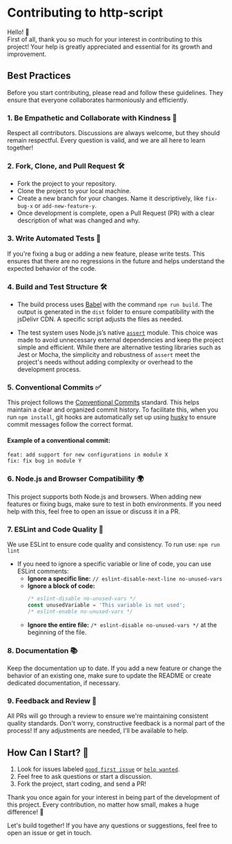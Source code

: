 # Contributing to http-script

Hello! 🎉  
First of all, thank you so much for your interest in contributing to this project! Your help is greatly appreciated and essential for its growth and improvement.

## Best Practices

Before you start contributing, please read and follow these guidelines. They ensure that everyone collaborates harmoniously and efficiently.

### 1. Be Empathetic and Collaborate with Kindness 💬
Respect all contributors. Discussions are always welcome, but they should remain respectful. Every question is valid, and we are all here to learn together!

### 2. Fork, Clone, and Pull Request 🛠️
- Fork the project to your repository.
- Clone the project to your local machine.
- Create a new branch for your changes. Name it descriptively, like `fix-bug-x` or `add-new-feature-y`.
- Once development is complete, open a Pull Request (PR) with a clear description of what was changed and why.

### 3. Write Automated Tests 🧪
If you're fixing a bug or adding a new feature, please write tests. This ensures that there are no regressions in the future and helps understand the expected behavior of the code.

### 4. Build and Test Structure 🛠️
- The build process uses [Babel](https://babeljs.io/) with the command `npm run build`. The output is generated in the `dist` folder to ensure compatibility with the jsDelivr CDN. A specific script adjusts the files as needed.
  
- The test system uses Node.js’s native [`assert`](https://nodejs.org/api/assert.html) module. This choice was made to avoid unnecessary external dependencies and keep the project simple and efficient. While there are alternative testing libraries such as Jest or Mocha, the simplicity and robustness of `assert` meet the project's needs without adding complexity or overhead to the development process.

### 5. Conventional Commits ✅
This project follows the [Conventional Commits](https://www.conventionalcommits.org/) standard. This helps maintain a clear and organized commit history. To facilitate this, when you run `npm install`, git hooks are automatically set up using [husky](https://www.npmjs.com/package/husky) to ensure commit messages follow the correct format.

#### Example of a conventional commit:
```
feat: add support for new configurations in module X
fix: fix bug in module Y
```

### 6. Node.js and Browser Compatibility 🌍
This project supports both Node.js and browsers. When adding new features or fixing bugs, make sure to test in both environments. If you need help with this, feel free to open an issue or discuss it in a PR.

### 7. ESLint and Code Quality 🧹
We use ESLint to ensure code quality and consistency.
To run use: `npm run lint`

- If you need to ignore a specific variable or line of code, you can use ESLint comments:
  - **Ignore a specific line:** `// eslint-disable-next-line no-unused-vars`
  - **Ignore a block of code:** 
    ```js
    /* eslint-disable no-unused-vars */
    const unusedVariable = 'This variable is not used';
    /* eslint-enable no-unused-vars */
    ```
  - **Ignore the entire file:** `/* eslint-disable no-unused-vars */` at the beginning of the file.

### 8. Documentation 📚
Keep the documentation up to date. If you add a new feature or change the behavior of an existing one, make sure to update the README or create dedicated documentation, if necessary.

### 9. Feedback and Review 🧐
All PRs will go through a review to ensure we're maintaining consistent quality standards. Don't worry, constructive feedback is a normal part of the process! If any adjustments are needed, I'll be available to help.

## How Can I Start? 🚀

1. Look for issues labeled [`good first issue`](https://github.com/brunodavi/http-script/issues?q=is%3Aissue+is%3Aopen+label%3A"good+first+issue") or [`help wanted`](https://github.com/brunodavi/http-script/issues?q=is%3Aissue+is%3Aopen+label%3A"help+wanted").
2. Feel free to ask questions or start a discussion.
3. Fork the project, start coding, and send a PR!

Thank you once again for your interest in being part of the development of this project. Every contribution, no matter how small, makes a huge difference! 💙

Let's build together! If you have any questions or suggestions, feel free to open an issue or get in touch.

